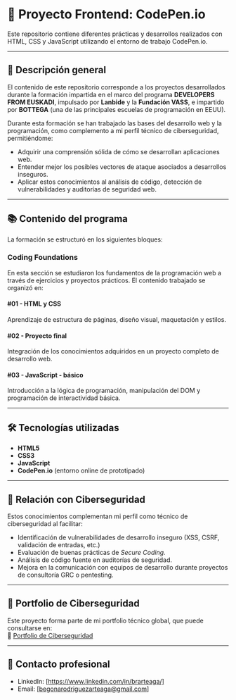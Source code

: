 # 🎨 Proyecto Frontend: CodePen.io

Este repositorio contiene diferentes prácticas y desarrollos realizados con HTML, CSS y JavaScript utilizando el entorno de trabajo CodePen.io.

---

## 📝 Descripción general

El contenido de este repositorio corresponde a los proyectos desarrollados durante la formación impartida en el marco del programa **DEVELOPERS FROM EUSKADI**, impulsado por **Lanbide** y la **Fundación VASS**, e impartido por **BOTTEGA** (una de las principales escuelas de programación en EEUU).

Durante esta formación se han trabajado las bases del desarrollo web y la programación, como complemento a mi perfil técnico de ciberseguridad, permitiéndome:

- Adquirir una comprensión sólida de cómo se desarrollan aplicaciones web.
- Entender mejor los posibles vectores de ataque asociados a desarrollos inseguros.
- Aplicar estos conocimientos al análisis de código, detección de vulnerabilidades y auditorías de seguridad web.

---

## 📚 Contenido del programa

La formación se estructuró en los siguientes bloques:

### Coding Foundations

En esta sección se estudiaron los fundamentos de la programación web a través de ejercicios y proyectos prácticos. El contenido trabajado se organizó en:

#### #01 - HTML y CSS  
Aprendizaje de estructura de páginas, diseño visual, maquetación y estilos.

#### #02 - Proyecto final  
Integración de los conocimientos adquiridos en un proyecto completo de desarrollo web.

#### #03 - JavaScript - básico  
Introducción a la lógica de programación, manipulación del DOM y programación de interactividad básica.

---

## 🛠 Tecnologías utilizadas

- **HTML5**
- **CSS3**
- **JavaScript**
- **CodePen.io** (entorno online de prototipado)

---

## 🔐 Relación con Ciberseguridad

Estos conocimientos complementan mi perfil como técnico de ciberseguridad al facilitar:

- Identificación de vulnerabilidades de desarrollo inseguro (XSS, CSRF, validación de entradas, etc.)
- Evaluación de buenas prácticas de *Secure Coding*.
- Análisis de código fuente en auditorías de seguridad.
- Mejora en la comunicación con equipos de desarrollo durante proyectos de consultoría GRC o pentesting.

---

## 🚀 Portfolio de Ciberseguridad

Este proyecto forma parte de mi portfolio técnico global, que puede consultarse en:  
🔗 [Portfolio de Ciberseguridad](https://github.com/streetsenses/cybersecurity-portfolio)

---

## 📧 Contacto profesional

- LinkedIn: [https://www.linkedin.com/in/brarteaga/]
- Email: [begonarodriguezarteaga@gmail.com]
